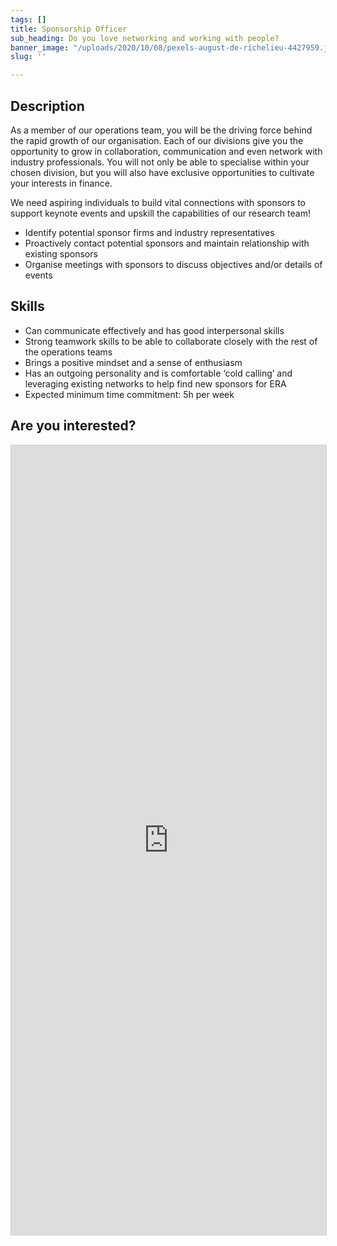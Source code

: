 ```yaml
---
tags: []
title: Sponsorship Officer
sub_heading: Do you love networking and working with people?
banner_image: "/uploads/2020/10/08/pexels-august-de-richelieu-4427959.jpg"
slug: ''

---
```

## Description

As a member of our operations team, you will be the driving force behind the rapid growth of our organisation. Each of our divisions give you the opportunity to grow in collaboration, communication and even network with industry professionals. You will not only be able to specialise within your chosen division, but you will also have exclusive opportunities to cultivate your interests in finance.

We need aspiring individuals to build vital connections with sponsors to support keynote events and upskill the capabilities of our research team!

* Identify potential sponsor firms and industry representatives
* Proactively contact potential sponsors and maintain relationship with existing sponsors
* Organise meetings with sponsors to discuss objectives and/or details of events

## Skills

* Can communicate effectively and has good interpersonal skills
* Strong teamwork skills to be able to collaborate closely with the rest of the operations teams
* Brings a positive mindset and a sense of enthusiasm
* Has an outgoing personality and is comfortable ‘cold calling’ and leveraging existing networks to help find new sponsors for ERA
* Expected minimum time commitment: 5h per week

## Are you interested?

<script src="https://static.airtable.com/js/embed/embed_snippet_v1.js"></script><iframe class="airtable-embed airtable-dynamic-height" src="https://airtable.com/embed/shrLVlmj3FcTkGfrP?backgroundColor=cyan" frameborder="0" onmousewheel="" width="100%" height="1263" style="background: transparent; border: 1px solid #ccc;"></iframe>
